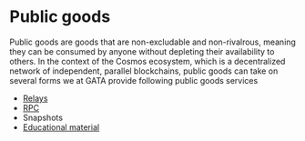 # Public goods

Public goods are goods that are non-excludable and non-rivalrous, meaning they can be consumed by anyone without depleting their availability to others. In the context of the Cosmos ecosystem, which is a decentralized network of independent, parallel blockchains, public goods can take on several forms we at GATA provide following public goods services

* [Relays ](gata-relays.md)
* [RPC](rpc.md)
* Snapshots
* [Educational material](../../../cosmos-ecosystem/introduction-to-cosmos/)
